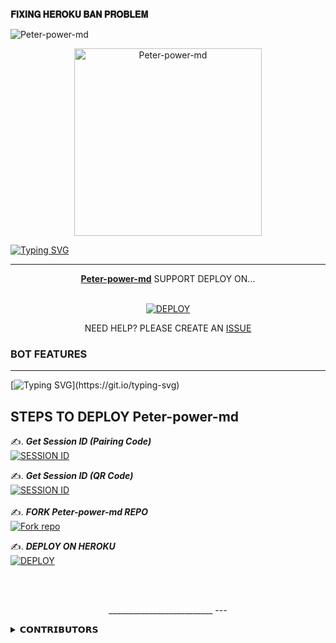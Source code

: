 <b>𝐅𝐈𝐗𝐈𝐍𝐆 𝐇𝐄𝐑𝐎𝐊𝐔 𝐁𝐀𝐍 𝐏𝐑𝐎𝐁𝐋𝐄𝐌</b>



![Peter-power-md](https://github.com/Mrskymax/gif/blob/main/919.gif)

<p align="center">
    <img alt="Peter-power-md" height="300" src="https://od.lk/s/NzhfNjcwNzYwNzBf/pk.jpg">
  </a>
</p>

[![Typing SVG](https://readme-typing-svg.demolab.com/?lines=HI+THERE;IM+Peter-power-md;CREATED+BY+PETER+POWER)](https://git.io/typing-svg)
</p>

---

<p align="center">
  <a href="https://github.com/Mrskymax/Peter-power-md"><b>Peter-power-md</b></a> SUPPORT DEPLOY ON...
</p>

<p align="center">
    <br>
<a href='https://dashboard.heroku.com/new?template=https%3A%2F%2Fgithub.com%2FMrskymax%2FPeter-power-md' target="_blank"><img alt='DEPLOY' src='https://img.shields.io/badge/-HEROKU-blue?style=for-the-badge&logo=heroku&logoColor=white'/></a>
</p>


<p align="center">NEED HELP? PLEASE CREATE AN <a href="https://github.com/Mrskymax/Peter-power-md/issues">ISSUE</a></p>




### BOT FEATURES
---
[![Typing SVG](https://readme-typing-svg.demolab.com/?lines=ANIME,+AI,+GAMES,+FUN;MEDIA,+DOWNLOADER,+LOGO,+EDITS;GROUP,+CHATS,+PRIVACY,+GFX;STICKER,+EMAIL,+CONVERTER,+A-REPLY;ANTI-DELETE,+ANTI-LINK,+MUTE/UNMUTE,+AUTO-REPLY;CAPTCHA,+WARN+SYSTEM,+AUTO-DELETE,+STATUS-SAVER;USER+STATS,+ALWAYS+ONLINE,+AND+MUCH+MORE...)](https://git.io/typing-svg)







## STEPS TO DEPLOY Peter-power-md

✍️. ***Get Session ID (Pairing Code)***
    <br>
<a href='https://mrsky-md-session-rvbe.onrender.com' target="_blank"><img alt='SESSION ID' src='https://img.shields.io/badge/Session_id-100000?style=for-the-badge&logo=scan&logoColor=blue&labelColor=black&color=black'/></a>

✍️. ***Get Session ID (QR Code)***
    <br>
<a href='https://mrsky-md-qr-ru51.onrender.com' target="_blank"><img alt='SESSION ID' src='https://img.shields.io/badge/Session_id_2-100000?style=for-the-badge&logo=scan&logoColor=blue&labelColor=black&color=black'/></a>
    <br>   
✍️.  ***FORK Peter-power-md REPO***
    <br>
<a href='https://github.com/Mrskymax/Peter-power-md/fork' target="_blank"><img alt='Fork repo' src='https://img.shields.io/badge/Fork Repo-100000?style=for-the-badge&logo=scan&logoColor=blue&labelColor=black&color=black'/></a>

✍️.  ***DEPLOY ON HEROKU***
    <br>
<a href='https://dashboard.heroku.com/new?template=https%3A%2F%2Fgithub.com%2FMrskymax%2FPeter-power-md' target="_blank"><img alt='DEPLOY' src='https://img.shields.io/badge/-DEPLOY-black?style=for-the-badge&logo=heroku&logoColor=blue'/></a>


   <br>
</p>

<p align="center" >
    <br>
    __________________________
---

 <details close>
<summary>𝗖𝗢𝗡𝗧𝗥𝗜𝗕𝗨𝗧𝗢𝗥𝗦</summary>

| [![PETER POWER](https://od.lk/s/NzhfNjcwNzYwNzBf/pk.jpg?lenght=50width=50)](https://github.com/PeterPowerMD) |
|----|
| [PETER POWER](https://github.com/Mrskymax) |
|  BOT BASE , ERROR FIXES, |

  </div>
  
   ##
  [`PETER POWER`](https://wa.me/255677780801)
  [`SUPPORT`](https://wa.me/255715654328)






[![Deploy to Render](https://binbashbanana.github.io/deploy-buttons/buttons/remade/render.svg)](https://dashboard.render.com/blueprint/new?repo=https://github.com/Mrskymax/Peter-Joram/)

<a><img src='https://i.imgur.com/LyHic3i.gif'/></a>
<a><img src='https://i.imgur.com/LyHic3i.gif'/></a>
##
---
### Credits to:
- [Venocyber](https://github.com/Kingjux) code owner

---

<a><img src='https://i.imgur.com/LyHic3i.gif'/></a>
<a><img src='https://i.imgur.com/LyHic3i.gif'/></a>
